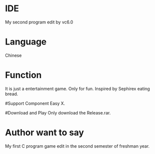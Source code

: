 # IDE
My second program edit by vc6.0

# Language
Chinese

# Function
It is just a entertainment game. Only for fun. 
Inspired by Sephirex eating bread.

#Support Component
Easy X.

#Download and Play
Only download the Release.rar.

# Author want to say
My first C program game edit in the second semester of freshman year.
